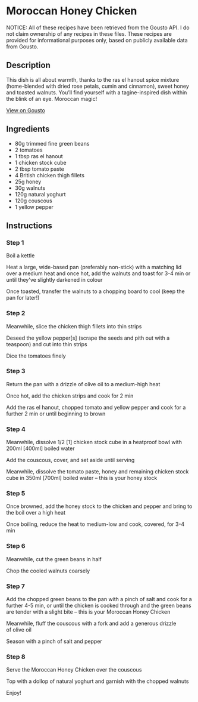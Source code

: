 # Moroccan Honey Chicken 

NOTICE: All of these recipes have been retrieved from the Gousto API. I do not claim ownership of any recipes in these files. These recipes are provided for informational purposes only, based on publicly available data from Gousto.

## Description

This dish is all about warmth, thanks to the ras el hanout spice mixture (home-blended with dried rose petals, cumin and cinnamon), sweet honey and toasted walnuts. You’ll find yourself with a tagine-inspired dish within the blink of an eye. Moroccan magic!

[View on Gousto](https://www.gousto.co.uk/recipes/cookbook/moroccan-honey-chicken)

## Ingredients

- 80g trimmed fine green beans
- 2 tomatoes
- 1 tbsp ras el hanout 
- 1 chicken stock cube
- 2 tbsp tomato paste
- 4 British chicken thigh fillets
- 25g honey
- 30g walnuts
- 120g natural yoghurt
- 120g couscous
- 1 yellow pepper

## Instructions


### Step 1

Boil a kettle


Heat a large, wide-based pan (preferably non-stick) with a matching lid over a medium heat and once hot, add the walnuts and toast for 3-4 min or until they've slightly darkened in colour


Once toasted, transfer the walnuts to a chopping board to cool (keep the pan for later!)


### Step 2

Meanwhile, slice the chicken thigh fillets into thin strips&nbsp;


Deseed the yellow pepper<span class="text-danger">[s]</span> (scrape the seeds and pith out with a teaspoon) and cut into thin strips


Dice the tomatoes finely


### Step 3

Return the pan with a drizzle of&nbsp;olive oil&nbsp;to a medium-high heat


Once hot, add the&nbsp;chicken strips&nbsp;and cook for 2 min


Add the&nbsp;ras el hanout, chopped tomato and&nbsp;yellow pepper&nbsp;and cook&nbsp;for a further 2 min or until&nbsp;beginning to brown


### Step 4

Meanwhile, dissolve 1/2&nbsp;<span class="text-danger">[1]</span>&nbsp;chicken&nbsp;stock cube&nbsp;in a heatproof bowl with 200ml <span class="text-danger">[400ml]&nbsp;</span>boiled water


Add the couscous, cover, and set aside until serving


Meanwhile, dissolve the tomato paste, honey and remaining chicken&nbsp;stock cube in 350ml<span class="text-danger"> [700ml]</span> boiled water&nbsp;&ndash; this is your honey&nbsp;stock


### Step 5

Once browned, add the honey&nbsp;stock to the chicken&nbsp;and pepper and bring to the boil over a high heat


Once boiling, reduce the heat to medium-low and cook, covered, for 3-4 min


### Step 6

Meanwhile, cut the green beans in half


Chop the cooled walnuts coarsely


### Step 7

Add the chopped green beans to the pan with a pinch of salt and cook for a further 4-5 min, or until the chicken is cooked through and the green&nbsp;beans are tender with a slight bite &ndash; this is your Moroccan Honey Chicken


Meanwhile, fluff the couscous with a fork and add a generous drizzle of&nbsp;olive oil


Season&nbsp;with a pinch of salt and pepper

### Step 8

Serve&nbsp;the Moroccan Honey Chicken over the couscous&nbsp;


Top with a dollop of natural&nbsp;yoghurt and garnish with the chopped walnuts


Enjoy!

